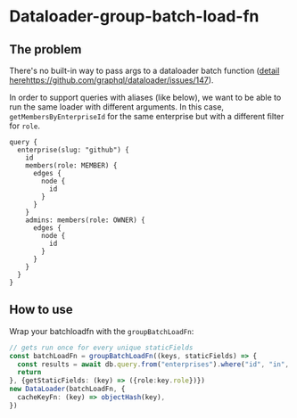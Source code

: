 # Dataloader-group-batch-load-fn

## The problem
There's no built-in way to pass args to a dataloader batch function ([detail here](https://github.com/graphql/dataloader/issues/147)https://github.com/graphql/dataloader/issues/147).

In order to support queries with aliases (like below), we want to be able to run the same loader with different arguments. In this case, `getMembersByEnterpriseId` for the same enterprise but with a different filter for `role`. 

```gql
query {
  enterprise(slug: "github") {
    id
    members(role: MEMBER) {
      edges {
        node {
          id
        }
      }
    }
    admins: members(role: OWNER) {
      edges {
        node {
          id
        }
      }
    }
  }
}
```

## How to use
Wrap your batchloadfn with the `groupBatchLoadFn`:
```ts
// gets run once for every unique staticFields
const batchLoadFn = groupBatchLoadFn((keys, staticFields) => {
  const results = await db.query.from("enterprises").where("id", "in", keys.map(k => k.id)).where("role",staticFields.role);
  return 
}, {getStaticFields: (key) => ({role:key.role})})
new DataLoader(batchLoadFn, {
  cacheKeyFn: (key) => objectHash(key),
})
```
